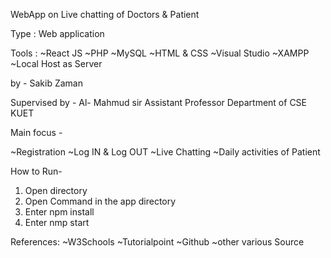 WebApp on Live chatting of Doctors & Patient

Type : Web application

Tools :
~React JS
~PHP
~MySQL
~HTML & CSS
~Visual Studio 
~XAMPP
~Local Host as Server

by -
Sakib Zaman

Supervised by -
Al- Mahmud sir
Assistant Professor
Department of CSE
KUET

Main focus -

~Registration
~Log IN & Log OUT
~Live Chatting
~Daily activities of Patient

How to Run-

1. Open directory
2. Open Command in the app directory
1. Enter npm install
4. Enter nmp start


References:
~W3Schools
~Tutorialpoint
~Github
~other various Source